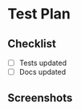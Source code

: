 <!-- Summary: Put your summary here -->

# Test Plan

<!-- What steps need to be taken to verify this works as expected? -->

## Checklist

- [ ] Tests updated
- [ ] Docs updated

## Screenshots

<!-- If what you're changing is within the app, please show before/after.
You can provide a video as well if that makes more sense -->
